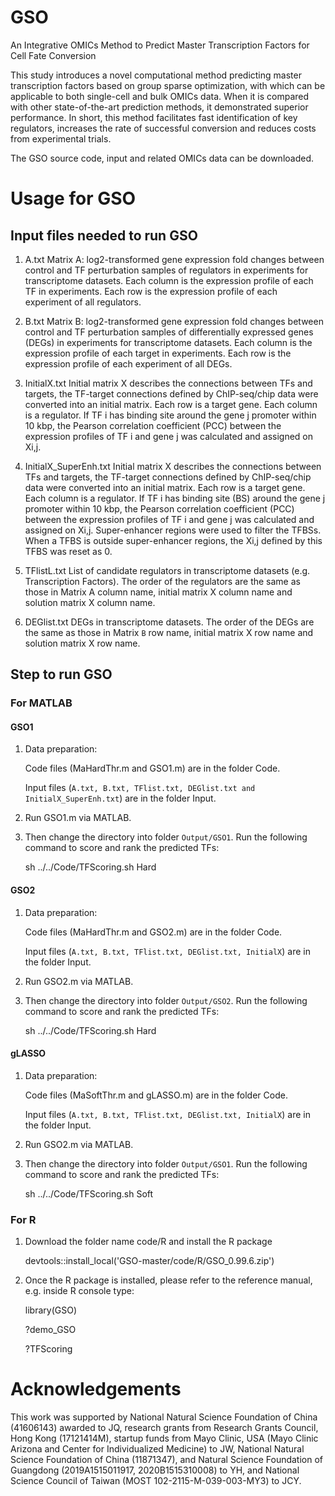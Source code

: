 # GSO

An Integrative OMICs Method to Predict Master Transcription Factors for Cell Fate Conversion

This study introduces a novel computational method predicting master transcription factors based on group sparse optimization, with which can be applicable to both single-cell and bulk OMICs data. When it is compared with other state-of-the-art prediction methods, it demonstrated superior performance. In short, this method facilitates fast identification of key regulators, increases the rate of successful conversion and reduces costs from experimental trials.

The GSO source code, input and related OMICs data can be downloaded.



# Usage for  GSO

## Input files needed to run GSO

1. A.txt  Matrix A: log2-transformed gene expression fold changes between control and TF perturbation samples  of regulators in  experiments for transcriptome datasets. Each column is the expression profile of each TF in experiments. Each row is the expression profile of each experiment of all regulators.

2. B.txt Matrix B: log2-transformed gene expression fold changes between control and TF perturbation samples of differentially expressed genes (DEGs) in experiments for transcriptome datasets. Each column is the expression profile of each target in experiments. Each row is the expression profile of each experiment of all DEGs.

3. InitialX.txt Initial matrix X describes the connections between TFs and targets, the TF-target connections defined by ChIP-seq/chip data were converted into an initial matrix. Each row is a target gene. Each column is a regulator. If TF i has binding site around the gene j promoter within 10 kbp, the Pearson correlation coefficient (PCC) between the expression profiles of TF i and gene j was calculated and assigned on Xi,j.

4. InitialX_SuperEnh.txt Initial matrix X describes the connections between TFs and targets, the TF-target connections defined by ChIP-seq/chip data were converted into an initial matrix. Each row is a target gene. Each column is a regulator. If TF i has binding site (BS) around the gene j promoter within 10 kbp, the Pearson correlation coefficient (PCC) between the expression profiles of TF i and gene j was calculated and assigned on Xi,j. Super-enhancer regions were used to filter the TFBSs. When a TFBS is outside super-enhancer regions, the Xi,j defined by this TFBS was reset as 0.

5. TFlistL.txt List of candidate regulators in transcriptome datasets (e.g. Transcription Factors). The order of the regulators are the same as those in Matrix A column name, initial matrix X column name and solution matrix X column name.
6. DEGlist.txt  DEGs in transcriptome datasets. The order of the DEGs are the same as those in Matrix `B` row name, initial matrix X row name and solution matrix X row name.

## Step to run GSO

### For MATLAB

#### GSO1 

1. Data preparation: 

   Code files (MaHardThr.m and GSO1.m) are in the folder Code. 

   Input files (`A.txt, B.txt, TFlist.txt, DEGlist.txt and InitialX_SuperEnh.txt`) are in the folder Input.

2. Run GSO1.m via MATLAB.

3. Then change the directory into folder `Output/GSO1`. Run the following command to score and rank the predicted TFs:

   sh ../../Code/TFScoring.sh Hard

#### GSO2 

1. Data preparation: 

   Code files (MaHardThr.m and GSO2.m) are in the folder Code. 

   Input files (`A.txt, B.txt, TFlist.txt, DEGlist.txt, InitialX`) are in the folder Input.

2. Run GSO2.m via MATLAB.

3. Then change the directory into folder `Output/GSO2`. Run the following command to score and rank the predicted TFs:

   sh ../../Code/TFScoring.sh Hard

#### gLASSO

1. Data preparation: 

   Code files (MaSoftThr.m and gLASSO.m) are in the folder Code. 

   Input files (`A.txt, B.txt, TFlist.txt, DEGlist.txt, InitialX`) are in the folder Input.

2. Run GSO2.m via MATLAB.

3. Then change the directory into folder `Output/GSO1`. Run the following command to score and rank the predicted TFs:

   sh ../../Code/TFScoring.sh Soft

### For R

1. Download the folder name code/R and install the R package

   devtools::install_local('GSO-master/code/R/GSO_0.99.6.zip')

2. Once the R package is installed, please refer to the reference manual, e.g. inside R console type:

   library(GSO)

   ?demo_GSO

   ?TFScoring

# Acknowledgements

This work was supported by National Natural Science Foundation of China (41606143) awarded to JQ, research grants from Research Grants Council, Hong Kong (17121414M), startup funds from Mayo Clinic, USA (Mayo Clinic Arizona and Center for Individualized Medicine) to JW, National Natural Science Foundation of China (11871347), and Natural Science Foundation of Guangdong (2019A1515011917, 2020B1515310008) to YH, and National Science Council of Taiwan (MOST 102-2115-M-039-003-MY3) to JCY.
